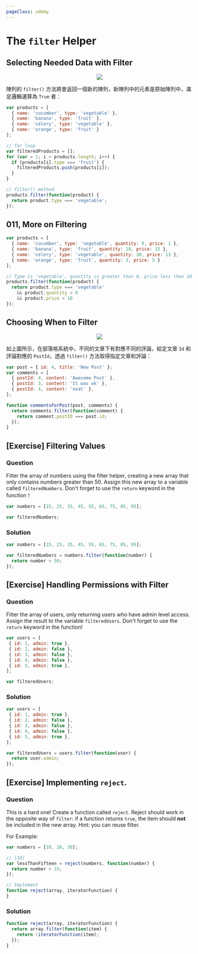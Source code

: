 ```yaml
---
pageClass: udemy
---
```


# The `filter` Helper

## Selecting Needed Data with Filter

<p align="center">
  <img src="https://i.imgur.com/kDqxgKB.png">
</p>

陣列的 `filter()` 方法將會返回一個新的陣列，新陣列中的元素是原始陣列中，滿足邏輯運算為 `True` 者：

```javascript
var products = [
  { name: 'cucumber', type: 'vegetable' },
  { name: 'banana', type: 'fruit' },
  { name: 'celery', type: 'vegetable' },
  { name: 'orange', type: 'fruit' }
];

// for loop
var filteredProducts = [];
for (var = 1; i < products.length; i++) {
  if (products[i].type === 'fruit') {
    filteredProducts.push(products[i]);
  }
}

// filter() method
products.filter(function(product) {
  return product.type === 'vegetable';
});
```

## 011, More on Filtering

```javascript
var products = [
  { name: 'cucumber', type: 'vegetable', quantity: 0, price: 1 },
  { name: 'banana', type: 'fruit', quantity: 10, price: 15 },
  { name: 'celery', type: 'vegetable', quantity: 30, price: 13 },
  { name: 'orange', type: 'fruit', quantity: 3, price: 5 }
];

// Type is 'vegetable', quantity is greater than 0, price less than 10
products.filter(function(product) {
  return product.type === 'vegetable'
    && product.quantity > 0
    && product.price < 10
});
```

## Choosing When to Filter

<p align="center">
  <img src="https://i.imgur.com/L09zJ4Z.png">
</p>

如上圖所示，在部落格系統中，不同的文章下有對應不同的評論，給定文章 `Id` 和評論對應的 `PostId`，透過 `filter()` 方法取得指定文章和評論：

```javascript
var post = { id: 4, title: 'New Post' };
var comments = [
  { postId: 4, content: 'Awesome Post' },
  { postId: 3, content: 'It was ok' },
  { postId: 4, content: 'neat' },
];

function commentsForPost(post, comments) {
  return comments.filter(function(comment) {
    return comment.postID === post.id;
  });
}
```

## [Exercise] Filtering Values

### Question

Filter the array of numbers using the filter helper, creating a new array that only contains numbers greater than 50. Assign this new array to a variable called `filteredNumbers`. Don't forget to use the `return` keyword in the function！

```javascript
var numbers = [15, 25, 35, 45, 55, 65, 75, 85, 95];

var filteredNumbers;
```

### Solution

```javascript
var numbers = [15, 25, 35, 45, 55, 65, 75, 85, 95];

var filteredNumbers = numbers.filter(function(number) {
  return number > 50;
});
```

## [Exercise] Handling Permissions with Filter

### Question

Filter the array of users, only returning users who have admin level access. Assign the result to the variable `filteredUsers`. Don't forget to use the `return` keyword in the function!

```javascript
var users = [
 { id: 1, admin: true },
 { id: 2, admin: false },
 { id: 3, admin: false },
 { id: 4, admin: false },
 { id: 5, admin: true },
];

var filteredUsers;
```

### Solution

```javascript
var users = [
 { id: 1, admin: true },
 { id: 2, admin: false },
 { id: 3, admin: false },
 { id: 4, admin: false },
 { id: 5, admin: true },
];

var filteredUsers = users.filter(function(user) {
  return user.admin;
});
```

## [Exercise] Implementing `reject`.

### Question

This is a hard one! Create a function called `reject`. Reject should work in the opposite way of `filter`: if a function returns `true`, the item should **not** be included in the new array. Hint: you can reuse filter.

For Example:

```javascript
var numbers = [10, 20, 30];

// [10]
var lessThanFifteen = reject(numbers, function(number) {
  return number > 15;
});

// Implement
function reject(array, iteratorFunction) {
}
```

### Solution

```javascript
function reject(array, iteratorFunction) {
  return array.filter(function(item) {
    return !iteratorFunction(item);
  });
}
```